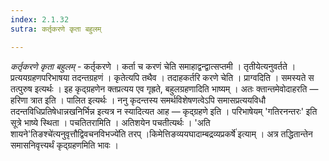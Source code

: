 ```yaml
---
index: 2.1.32
sutra: कर्तृकरणे कृता बहुलम्

---
```

_कर्तृकरणे कृता बहुलम्_ - कर्तृकरणे । कर्ता च करणं चेति समाहाद्वन्द्वात्सप्तमी । तृतीयेत्यनुवर्तते । प्रत्ययग्रहणपरिभाषया तदन्तग्रहणं । कृतेत्यपि तथैव । तदाहकर्तरि करणे चेति । प्राग्वदिति । समस्यते स तत्पुरुष इत्यर्थः । इह कृद्ग्रहणेन क्तप्रत्यय एव गृह्रते, बहुलग्रहणादिति भाष्यम् । अतः क्तान्तमेवोदाहरति — हरिणा त्रात इति । पालित इत्यर्थः । ननु कृदन्तस्य समर्थविशेषणत्वेऽपि समासप्रत्ययविधौ तदन्तविधिप्रतिषेधान्नखनिर्भिन्न इत्यत्र न स्यादित्यत आह — कृद्ग्रहणे इति । परिभाषेयम् 'गतिरनन्तरः' इति सूत्रे भाष्ये स्थिता । पचतितरामिति । अतिशयेन पचतीत्यर्थः । 'अति शायने'तिङश्चे॑त्यनुवृत्तौद्विवचनविभज्ये॑ति तरप् ।किमेत्तिङव्ययघादाम्बद्रव्यप्रकर्षे॑ इत्याम् । अत्र तद्धितान्तेन समासनिवृत्त्यर्थं कृद्ग्रहणमिति भावः । 